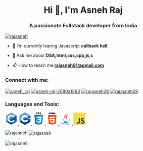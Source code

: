 <h1 align="center">Hi 👋, I'm Asneh Raj</h1>
<h3 align="center">A passionate Fullstack developer from India</h3>

<p align="left"> <a href="https://github.com/ryo-ma/github-profile-trophy"><img src="https://github-profile-trophy.vercel.app/?username=rajasneh" alt="rajasneh" /></a> </p>

- 🌱 I’m currently learnig Javascript **callback hell**

- 💬 Ask me about **DSA,html,css,cpp,js,c**

- 📫 How to reach me **rajasneh91@gmail.com**

<h3 align="left">Connect with me:</h3>
<p align="left">
<a href="https://twitter.com/asneh_raj" target="blank"><img align="center" src="https://raw.githubusercontent.com/rahuldkjain/github-profile-readme-generator/master/src/images/icons/Social/twitter.svg" alt="asneh_raj" height="30" width="40" /></a>
<a href="https://linkedin.com/in/asneh-raj-2080a1293" target="blank"><img align="center" src="https://raw.githubusercontent.com/rahuldkjain/github-profile-readme-generator/master/src/images/icons/Social/linked-in-alt.svg" alt="asneh-raj-2080a1293" height="30" width="40" /></a>
<a href="https://instagram.com/rajasneh28" target="blank"><img align="center" src="https://raw.githubusercontent.com/rahuldkjain/github-profile-readme-generator/master/src/images/icons/Social/instagram.svg" alt="rajasneh28" height="30" width="40" /></a>
<a href="https://www.leetcode.com/rajasneh28" target="blank"><img align="center" src="https://raw.githubusercontent.com/rahuldkjain/github-profile-readme-generator/master/src/images/icons/Social/leet-code.svg" alt="rajasneh28" height="30" width="40" /></a>
</p>

<h3 align="left">Languages and Tools:</h3>
<p align="left"> <a href="https://www.cprogramming.com/" target="_blank" rel="noreferrer"> <img src="https://raw.githubusercontent.com/devicons/devicon/master/icons/c/c-original.svg" alt="c" width="40" height="40"/> </a> <a href="https://www.w3schools.com/cpp/" target="_blank" rel="noreferrer"> <img src="https://raw.githubusercontent.com/devicons/devicon/master/icons/cplusplus/cplusplus-original.svg" alt="cplusplus" width="40" height="40"/> </a> <a href="https://www.w3schools.com/css/" target="_blank" rel="noreferrer"> <img src="https://raw.githubusercontent.com/devicons/devicon/master/icons/css3/css3-original-wordmark.svg" alt="css3" width="40" height="40"/> </a> <a href="https://www.w3.org/html/" target="_blank" rel="noreferrer"> <img src="https://raw.githubusercontent.com/devicons/devicon/master/icons/html5/html5-original-wordmark.svg" alt="html5" width="40" height="40"/> </a> <a href="https://www.java.com" target="_blank" rel="noreferrer"> <img src="https://raw.githubusercontent.com/devicons/devicon/master/icons/java/java-original.svg" alt="java" width="40" height="40"/> </a> <a href="https://developer.mozilla.org/en-US/docs/Web/JavaScript" target="_blank" rel="noreferrer"> <img src="https://raw.githubusercontent.com/devicons/devicon/master/icons/javascript/javascript-original.svg" alt="javascript" width="40" height="40"/> </a> </p>

<p><img align="left" src="https://github-readme-stats.vercel.app/api/top-langs?username=rajasneh&show_icons=true&locale=en&layout=compact" alt="rajasneh" /></p>

<p>&nbsp;<img align="center" src="https://github-readme-stats.vercel.app/api?username=rajasneh&show_icons=true&locale=en" alt="rajasneh" /></p>

<p><img align="center" src="https://github-readme-streak-stats.herokuapp.com/?user=rajasneh&" alt="rajasneh" /></p>

